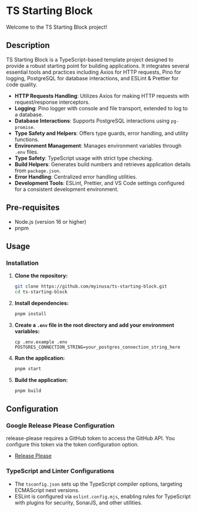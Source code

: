 # TS Starting Block

Welcome to the TS Starting Block project!

## Description


TS Starting Block is a TypeScript-based template project designed to provide a robust starting point for building applications. It integrates several essential tools and practices including Axios for HTTP requests, Pino for logging, PostgreSQL for database interactions, and ESLint & Prettier for code quality.

- **HTTP Requests Handling**: Utilizes Axios for making HTTP requests with request/response interceptors.
- **Logging**: Pino logger with console and file transport, extended to log to a database.
- **Database Interactions**: Supports PostgreSQL interactions using `pg-promise`.
- **Type Safety and Helpers**: Offers type guards, error handling, and utility functions.
- **Environment Management**: Manages environment variables through `.env` files.
- **Type Safety**: TypeScript usage with strict type checking.
- **Build Helpers**: Generates build numbers and retrieves application details from `package.json`.
- **Error Handling**: Centralized error handling utilities.
- **Development Tools**: ESLint, Prettier, and VS Code settings configured for a consistent development environment.

## Pre-requisites

- Node.js (version 16 or higher)
- pnpm

## Usage

### Installation

1. **Clone the repository:**

   ```bash
   git clone https://github.com/myinusa/ts-starting-block.git
   cd ts-starting-block
   ```

2. **Install dependencies:**

   ```bash
   pnpm install
   ```

3. **Create a `.env` file in the root directory and add your environment variables:**

   ```
   cp .env.example .env
   POSTGRES_CONNECTION_STRING=your_postgres_connection_string_here
   ```

4. **Run the application:**

   ```bash
   pnpm start
   ```

5. **Build the application:**

   ```bash
   pnpm build
   ```

## Configuration

### Google Release Please Configuration

release-please requires a GitHub token to access the GitHub API. You configure this token via the token configuration option.

- [Release Please](https://github.com/googleapis/release-please-action?tab=readme-ov-file#github-credentials)

### TypeScript and Linter Configurations

- The `tsconfig.json` sets up the TypeScript compiler options, targeting ECMAScript next versions.
- ESLint is configured via `eslint.config.mjs`, enabling rules for TypeScript with plugins for security, SonarJS, and other utilities.

